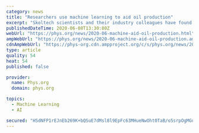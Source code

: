 ```yaml
---
category: news
title: "Researchers use machine learning to aid oil production"
excerpt: "Skoltech scientists and their industry colleagues have found a way to use machine learning to accurately predict rock thermal conductivity, a crucial parameter for enhanced oil recovery. The research,"
publishedDateTime: 2020-06-08T13:30:00Z
webUrl: "https://phys.org/news/2020-06-machine-aid-oil-production.html"
ampWebUrl: "https://phys.org/news/2020-06-machine-aid-oil-production.amp"
cdnAmpWebUrl: "https://phys-org.cdn.ampproject.org/c/s/phys.org/news/2020-06-machine-aid-oil-production.amp"
type: article
quality: 54
heat: 54
published: false

provider:
  name: Phys.org
  domain: phys.org

topics:
  - Machine Learning
  - AI

secured: "HSdNFP1rEJnEb269K+bQSuE7dMsl8l9EpFc63MHueNwOht0TaB/o5srpOgMGu5GwNHK5JpdPibCakHU17L8Yf9onK8QXEclQ+gz83U5nGx7fxwT9SRNuE+J2cVu1j6pGQgo3XfxBmAxZWxwH50rISTvzq0LsECR9/loW9vkoqxkZoOYv/m0MGCJXJmIbX1FenCGe8coehgbS7tO2zEEDpuM7Iq1HEfRjiUaVXOSulHntlhFnMUnCqUbHyhF68lDP50EgaMG2E6lCXkQ4Os8rR2d6wF+ynJr19Q14dxIbPgM69wiaKfLfmDZy2hImsYSO;Ko7Tozc7cKukiVGuRMqtWQ=="
---
```


